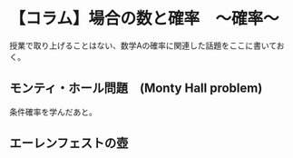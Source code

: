# 【コラム】場合の数と確率　～確率～

授業で取り上げることはない、数学Aの確率に関連した話題をここに書いておく。

## モンティ・ホール問題　(Monty Hall problem)

条件確率を学んだあと。

## エーレンフェストの壺

